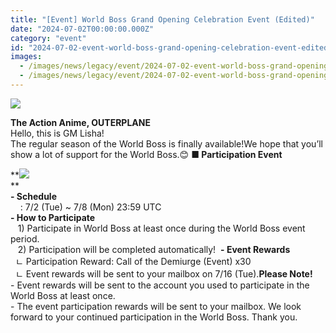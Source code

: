 ```yaml
---
title: "[Event] World Boss Grand Opening Celebration Event (Edited)"
date: "2024-07-02T00:00:00.000Z"
category: "event"
id: "2024-07-02-event-world-boss-grand-opening-celebration-event-edited"
images:
  - /images/news/legacy/event/2024-07-02-event-world-boss-grand-opening-celebration-event-edited/031e809d75be466ab757ae92d6415f09.webp
  - /images/news/legacy/event/2024-07-02-event-world-boss-grand-opening-celebration-event-edited/b69c02b19afb45e1a7ec49b1cdd399a4_002.webp
---
```


![](/images/news/legacy/event/2024-07-02-event-world-boss-grand-opening-celebration-event-edited/031e809d75be466ab757ae92d6415f09.webp)  

**The Action Anime, OUTERPLANE**  
Hello, this is GM Lisha!  
The regular season of the World Boss is finally available!We hope that you’ll show a lot of support for the World Boss.😊 **■ Participation Event**  

**![](/images/news/legacy/event/2024-07-02-event-world-boss-grand-opening-celebration-event-edited/b69c02b19afb45e1a7ec49b1cdd399a4_002.webp)  
**  
**\- Schedule**  
    : 7/2 (Tue) ~ 7/8 (Mon) 23:59 UTC  
**\- How to Participate**  
   1) Participate in World Boss at least once during the World Boss event period.  
   2) Participation will be completed automatically!  **\- Event Rewards**  
  ㄴ Participation Reward: Call of the Demiurge (Event) x30  
  ㄴ Event rewards will be sent to your mailbox on 7/16 (Tue).**Please Note!**  
\- Event rewards will be sent to the account you used to participate in the World Boss at least once.  
\- The event participation rewards will be sent to your mailbox. We look forward to your continued participation in the World Boss. Thank you.
